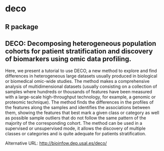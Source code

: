 # deco
R package
---------------------------------------------------
DECO:
Decomposing heterogeneous population cohorts for patient stratification and discovery of biomarkers using omic data profiling.
---------------------------------------------------
Here, we present a tutorial to use DECO, a new method to explore and find differences in heterogeneous large datasets usually  produced in biological or biomedical omic-wide studies. The method makes a comprehensive analysis of multidimensional datasets (usually consisting on a collection of samples where hundreds or thousands of features have been measured with a large-scale high-throughput technology, for example, a genomic or proteomic technique). The method finds the differences in the profiles of the features along the samples and identifies the associations between them, showing the features that best mark a given class or category as well as possible sample outliers that do not follow the same pattern of the majority of the corresponding cohort. The method can be used in a supervised or unsupervised mode, it allows the discovery of multiple classes or categories and is quite adequate for patients stratification. 

Alternative URL: http://bioinfow.dep.usal.es/deco/
